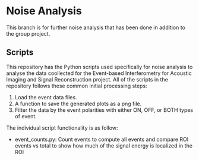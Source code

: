 # Noise Analysis
This branch is for further noise analysis that has been done in addition to the group project. 
## Scripts
This repository has the Python scripts used specifically for noise analysis to analyse the data coollected for the Event-based Interferometry for Acoustic Imaging and Signal Reconstruction project.
All of the scripts in the repository follows these common initial processing steps:
1. Load the event data files.
2. A function to save the generated plots as a png file.
3. Filter the data by the event polarities with either ON, OFF, or BOTH types of event.


The individual script functionality is as follow:
- event_counts.py: Count events to compute all events and compare ROI events vs total to show how much of the signal energy is localized in the ROI

